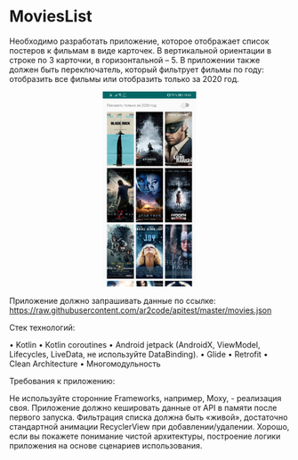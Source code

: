 # MoviesList
Необходимо разработать приложение, которое отображает список постеров к фильмам в виде
карточек. В вертикальной ориентации в строке по 3 карточки, в горизонтальной – 5. В приложении
также должен быть переключатель, который фильтрует фильмы по году: отобразить все фильмы
или отобразить только за 2020 год.


<p align="center">
  <img src="screenshots/Screenshot_20200824_184448_ru.antonc.movieslist.jpg" height="350" title="Скриншот">
</p>

Приложение должно запрашивать данные по ссылке:
https://raw.githubusercontent.com/ar2code/apitest/master/movies.json

Стек технологий:

• Kotlin
• Kotlin coroutines
• Android jetpack (AndroidX, ViewModel, Lifecycles, LiveData, не используйте DataBinding).
• Glide
• Retrofit
• Clean Architecture
• Многомодульность

Требования к приложению:

Не используйте сторонние Frameworks, например, Moxy, - реализация своя. Приложение должно
кешировать данные от API в памяти после первого запуска. Фильтрация списка должна быть
«живой», достаточно стандартной анимации RecyclerView при добавлении/удалении. Хорошо,
если вы покажете понимание чистой архитектуры, построение логики приложения на основе
сценариев использования.
